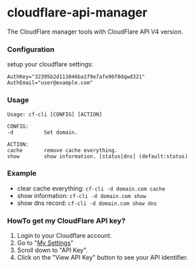 # cloudflare-api-manager                                                                              
The CloudFlare manager tools with CloudFlare API V4 version.

### Configuration
setup your cloudflare settings:

```
AuthKey="32395b2d113046ba1f9e7afe96f0dqwd321"
AuthEmail="user@example.com"
```

### Usage

```
Usage: cf-cli [CONFIG] [ACTION]

CONFIG:
-d          Set domain.

ACTION:
cache       remove cache everything.
show        show information. [status|dns] (default:status)
```

### Example
* clear cache everything: `cf-cli -d domain.com cache`
* show information: `cf-cli -d domain.com show`
* show dns record: `cf-cli -d domain.com show dns`

### HowTo get my CloudFlare API key?
1. Login to your Cloudflare account.
2. Go to "[My Settings](https://www.cloudflare.com/a/account/my-account)"
3. Scroll down to "API Key".
4. Click on the "View API Key" button to see your API identifier.
